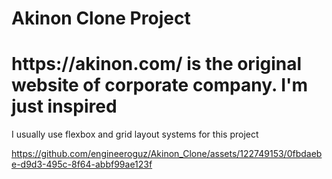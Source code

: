 <h1>Akinon Clone Project</h1>
<h1>https://akinon.com/ is the original website of corporate company. I'm just inspired</h1>
<p>I usually use flexbox and grid layout systems for this project</p>


https://github.com/engineeroguz/Akinon_Clone/assets/122749153/0fbdaebe-d9d3-495c-8f64-abbf99ae123f
